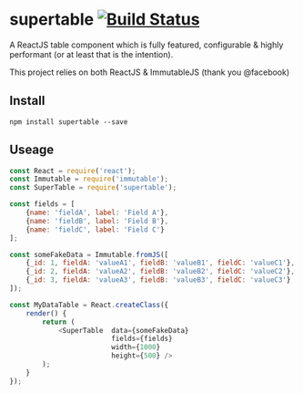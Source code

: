 supertable  [![Build Status](https://travis-ci.org/bigdatr/supertable.svg)](https://travis-ci.org/bigdatr/supertable)
======

A ReactJS table component which is fully featured, configurable & highly performant (or at least that is the intention).

This project relies on both ReactJS & ImmutableJS (thank you @facebook)

## Install
`npm install supertable --save`

## Useage
```js
const React = require('react');
const Immutable = require('immutable');
const SuperTable = require('supertable');

const fields = [
    {name: 'fieldA', label: 'Field A'},
    {name: 'fieldB', label: 'Field B'},
    {name: 'fieldC', label: 'Field C'}
];

const someFakeData = Immutable.fromJS([
    {_id: 1, fieldA: 'valueA1', fieldB: 'valueB1', fieldC: 'valueC1'},
    {_id: 2, fieldA: 'valueA2', fieldB: 'valueB2', fieldC: 'valueC2'},
    {_id: 3, fieldA: 'valueA3', fieldB: 'valueB3', fieldC: 'valueC3'}
]);

const MyDataTable = React.createClass({
    render() {
        return (
            <SuperTable  data={someFakeData}
                         fields={fields}
                         width={1000}
                         height={500} />
        );
    }
});
```
